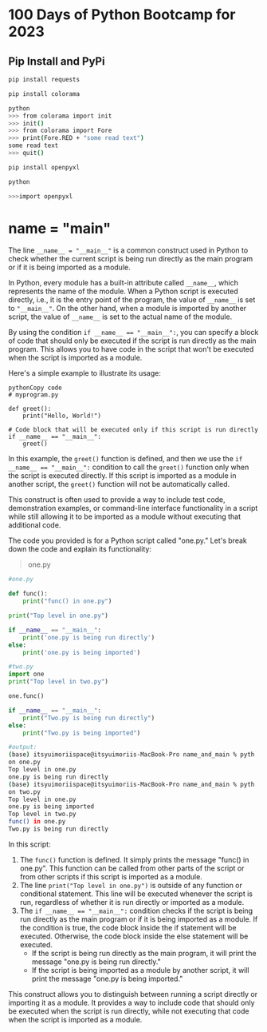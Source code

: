 # 100 Days of Python Bootcamp for 2023

## Pip Install and PyPi

 ```bash
 pip install requests

 pip install colorama

 ```

```bash
python
>>> from colorama import init
>>> init()
>>> from colorama import Fore
>>> print(Fore.RED + "some read text")
some read text
>>> quit()
```


```bash
pip install openpyxl

```

```bash
python

>>>import openpyxl
```



# __name__ = "__main__"

The line `__name__ = "__main__"` is a common construct used in Python to check whether the current script is being run directly as the main program or if it is being imported as a module.

In Python, every module has a built-in attribute called `__name__`, which represents the name of the module. When a Python script is executed directly, i.e., it is the entry point of the program, the value of `__name__` is set to `"__main__"`. On the other hand, when a module is imported by another script, the value of `__name__` is set to the actual name of the module.

By using the condition `if __name__ == "__main__":`, you can specify a block of code that should only be executed if the script is run directly as the main program. This allows you to have code in the script that won't be executed when the script is imported as a module.

Here's a simple example to illustrate its usage:

```
pythonCopy code
# myprogram.py

def greet():
    print("Hello, World!")

# Code block that will be executed only if this script is run directly
if __name__ == "__main__":
    greet()
```

In this example, the `greet()` function is defined, and then we use the `if __name__ == "__main__":` condition to call the `greet()` function only when the script is executed directly. If this script is imported as a module in another script, the `greet()` function will not be automatically called.

This construct is often used to provide a way to include test code, demonstration examples, or command-line interface functionality in a script while still allowing it to be imported as a module without executing that additional code.





The code you provided is for a Python script called "one.py." Let's break down the code and explain its functionality:

> one.py

```python
#one.py

def func():
    print("func() in one.py")

print("Top level in one.py")

if __name__ == "__main__":
    print('one.py is being run directly')
else:
    print('one.py is being imported')
```

```python
#two.py
import one 
print("Top level in two.py")

one.func()

if __name__ == "__main__":
    print("Two.py is being run directly")
else:
    print("Two.py is being imported")
```

```bash
#output:
(base) itsyuimoriispace@itsyuimoriis-MacBook-Pro name_and_main % pyth
on one.py
Top level in one.py
one.py is being run directly
(base) itsyuimoriispace@itsyuimoriis-MacBook-Pro name_and_main % pyth
on two.py
Top level in one.py
one.py is being imported
Top level in two.py
func() in one.py
Two.py is being run directly
```

In this script:

1. The `func()` function is defined. It simply prints the message "func() in one.py". This function can be called from other parts of the script or from other scripts if this script is imported as a module.
2. The line `print("Top level in one.py")` is outside of any function or conditional statement. This line will be executed whenever the script is run, regardless of whether it is run directly or imported as a module.
3. The `if __name__ == "__main__":` condition checks if the script is being run directly as the main program or if it is being imported as a module. If the condition is true, the code block inside the if statement will be executed. Otherwise, the code block inside the else statement will be executed.
   - If the script is being run directly as the main program, it will print the message "one.py is being run directly."
   - If the script is being imported as a module by another script, it will print the message "one.py is being imported."

This construct allows you to distinguish between running a script directly or importing it as a module. It provides a way to include code that should only be executed when the script is run directly, while not executing that code when the script is imported as a module.
